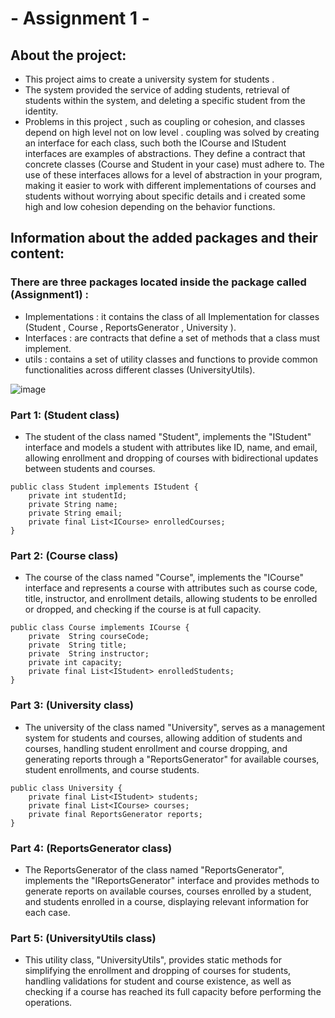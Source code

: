 # - Assignment 1 -


## About the project:
- This project aims to create a university system for students .
- The system provided the service of adding students, retrieval of students within the system, and deleting a specific student from the identity.
- Problems in this project , such as coupling or cohesion, and classes depend on  high level not on low level . coupling was solved by creating an interface for each class, such  both the ICourse and IStudent interfaces are examples of abstractions. They define a contract that concrete classes (Course and Student in your case) must adhere to. The use of these interfaces allows for a level of abstraction in your program, making it easier to work with different implementations of courses and students without worrying about specific details and i created some high and low cohesion depending on the behavior functions.

## Information about the added packages and their content:
### There are three packages located inside the package called (Assignment1) :
- Implementations : it contains the class of all  Implementation for classes (Student , Course , ReportsGenerator , University ).
- Interfaces :  are contracts that define a set of methods that a class must implement.
- utils : contains a set of utility classes and functions to provide common functionalities across different classes (UniversityUtils).

![image](https://github.com/tubasi18/Advance-Course/assets/114957621/b69802f2-66f3-4990-bdfa-9cf8c46b6339)



### Part 1: (Student class)
- The student of the class named  "Student", implements the "IStudent" interface and models a student with attributes like ID, name, and email, allowing enrollment and dropping of courses with bidirectional updates between students and courses.
```
public class Student implements IStudent {
    private int studentId;
    private String name;
    private String email;
    private final List<ICourse> enrolledCourses;
}
```

### Part 2: (Course class)
- The course of the class named "Course", implements the "ICourse" interface and represents a course with attributes such as course code, title, instructor, and enrollment details, allowing students to be enrolled or dropped, and checking if the course is at full capacity.
```
public class Course implements ICourse {
    private  String courseCode;
    private  String title;
    private  String instructor;
    private int capacity;
    private final List<IStudent> enrolledStudents;
}
```
### Part 3: (University class)
- The university of the class named  "University", serves as a management system for students and courses, allowing addition of students and courses, handling student enrollment and course dropping, and generating reports through a "ReportsGenerator" for available courses, student enrollments, and course students.
```
public class University {
    private final List<IStudent> students;
    private final List<ICourse> courses;
    private final ReportsGenerator reports;
}
```

### Part 4: (ReportsGenerator class)
- The ReportsGenerator of the class named "ReportsGenerator", implements the "IReportsGenerator" interface and provides methods to generate reports on available courses, courses enrolled by a student, and students enrolled in a course, displaying relevant information for each case.


### Part 5: (UniversityUtils class)
- This utility class, "UniversityUtils", provides static methods for simplifying the enrollment and dropping of courses for students, handling validations for student and course existence, as well as checking if a course has reached its full capacity before performing the operations.
















